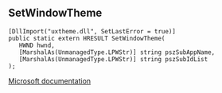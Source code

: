## SetWindowTheme

```
[DllImport("uxtheme.dll", SetLastError = true)]
public static extern HRESULT SetWindowTheme(
   HWND hwnd,
   [MarshalAs(UnmanagedType.LPWStr)] string pszSubAppName,
   [MarshalAs(UnmanagedType.LPWStr)] string pszSubIdList
);
```

[Microsoft documentation](https://docs.microsoft.com/en-us/windows/win32/api/uxtheme/nf-uxtheme-setwindowtheme)
